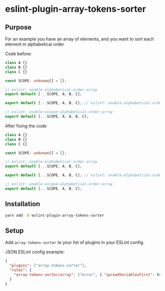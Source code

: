 # eslint-plugin-array-tokens-sorter

## Purpose 

For an example you have an array of elements, and you want to sort each element in alphabetical order

Code before:

```typescript
class A {}
class B {}
class C {}

const SCOPE: unknown[] = [];

// eslint: enable-alphabetical-order-array
export default [...SCOPE, A, B, C];

export default [...SCOPE, A, B, C]; // eslint: enable-alphabetical-order-array - a second sample of usage

// eslint: enable-unique-alphabetical-order-array
export default [...SCOPE, A, A, B, C];
```

After fixing the code

```typescript
class A {}
class B {}
class C {}

const SCOPE: unknown[] = [];

// eslint: enable-alphabetical-order-array
export default [...SCOPE, A, B, C];

export default [...SCOPE, A, B, C]; // eslint: enable-alphabetical-order-array - a second sample of usage

// eslint: enable-unique-alphabetical-order-array
export default [...SCOPE, A, B, C];
```

## Installation

```sh
yarn add -D eslint-plugin-array-tokens-sorter
```

## Setup

Add `array-tokens-sorter` to your list of plugins in your ESLint config.

JSON ESLint config example:

```json
{
  "plugins": ["array-tokens-sorter"],
  "rules": {
    "array-tokens-sorter/array": ["error", { "spreadVariablesFirst": true }]
  }
}
```
